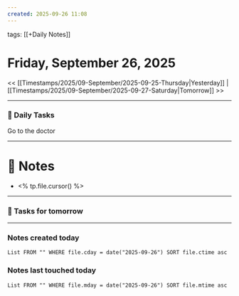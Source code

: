 ```yaml
---
created: 2025-09-26 11:08
---
```

tags: [[+Daily Notes]]

# Friday, September 26, 2025

<< [[Timestamps/2025/09-September/2025-09-25-Thursday|Yesterday]] | [[Timestamps/2025/09-September/2025-09-27-Saturday|Tomorrow]] >>

---
### 📅 Daily Tasks

Go to the doctor

---
# 📝 Notes
- <% tp.file.cursor() %>
---
### 📝 Tasks for tomorrow


---
### Notes created today
```dataview
List FROM "" WHERE file.cday = date("2025-09-26") SORT file.ctime asc
```

### Notes last touched today
```dataview
List FROM "" WHERE file.mday = date("2025-09-26") SORT file.mtime asc
```